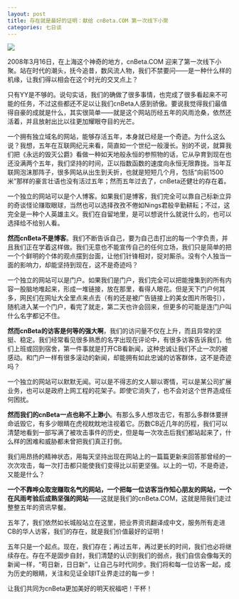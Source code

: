 ```yaml
---
layout: post
title: 存在就是最好的证明：献给 cnBeta.COM 第一次线下小聚
categories: 七日谈
---
```

![](https://ws1.sinaimg.cn/large/4b91f9d5ly1fvlv9k1r9jj20zk0npkjl.jpg)

2008年3月16日，在上海这个神奇的地方，cnBeta.COM 迎来了第一次线下小聚。站在时代的潮头，抚今追昔，数风流人物，我们不禁要问——是一种什么样的机缘，让我们得以相会在这个时光的交叉点上？ 

只有YY是不够的。说句实话，我们的确做了很多事情，也完成了很多看起来不可能的任务，不过这些都还不足以让我们cnBeta人感到骄傲。要说我觉得我们最值得自豪的成就是什么，其实很简单——就是这个网站历经五年的风雨沧桑，依然还活着，并且放射出比以往更加耀眼夺目的光芒。 

一个拥有独立域名的网站，能够存活五年，本身就已经是一个奇迹。为什么这么说？我想，五年在互联网纪元来看，简直如一个世纪一般漫长。别的不说，就算我们把《永远的毁灭公爵》看做一种如天地般永恒的参照物的话，它从孕育到现在也还没满两个五年，我们坚持的时间，正以指数函数的速度向永恒无限靠拢。当年互联网泡沫那阵子，很多网站从出生到夭折，也就是短短几个月，包括“向前1500米”那样的豪言壮语也没有活过五年；然而五年过去了，cnBeta还健壮的存在着。 

一个独立的网站可以是个人博客。如果我们是博客，我们完全可以靠自己标新立异的奇谈怪论赚取眼球，当然也可以选择孜孜不倦如Nings君般辛勤耕耘；不过，这完全是一种个人英雄主义。我们在自留地里，是可以想说什么就说什么的，也可以选择给不给别人看。

**然而cnBeta不是博客**。我们不断告诉自己，要为自己击打出的每一个字负责，并且我们正在学着这样做。我们无意也不能宣传自己的任何立场，我们只是简单的把一个个鲜明的个体的观点摆到台面，让他们针锋相对，捉对厮杀。没有个人独当一面的影响力，却能坚持到现在，这不是奇迹吗？

一个独立的网站可以是门户。如果我们是门户，我们完全可以把能搜集到的所有内容一股脑地堆起来，形成一堆链接，放在那里，看得人眼花。但是天下门户何其多，网民们在网址大全里点来点去（有的还是被广告链接上的美女图片所吸引），随机进入某一个门户，看完了就走，第二天也许会回来，但更多的可能是连门户叫什么名字都记不住。

**然而cnBeta的访客是何等的强大啊**，我们的访问量不仅在上升，而且异常的坚挺、稳定。我们经常看见很多熟悉的名字出现在评论中，有很多访客告诉我们，他们上班或回到宿舍，第一件事就是打开CB看新闻，这种忠诚让我们不止一次的被感动。和门户一样有很多滚动的新闻，却能拥有如此忠诚的访客群体，这不是奇迹吗？ 

一个独立的网站可以默默无闻。可以是不得志的文人聊以寄情，可以是某公司扩展业务，也可以是政府上网工程的花架子。即使它消失了，也不会对这个世界造成任何困扰。

**然而我们的cnBeta一点也称不上渺小**。有那么多人想攻击它，有那么多群体要拼命诋毁它，有多少眼睛在虎视眈眈地注视着它。历数CB近几年的历程，我们可以清楚地看到一部写满了被攻击事件的历史，但是每一次攻击后我们都站起来了，什么样的困难和威胁都未曾把我们真正打倒。

我们用昂扬的精神状态，用每天坚持出现在网站上的一篇篇更新来回答那曾经的一次次攻击，每一次打击都只能使我们变得比以前更坚强。以上的一切，不是奇迹，又能是什么？ 

**一个不靠哗众取宠赚取名气的网站，一个把每一位访客当作知心朋友的网站，一个在风雨考验后成熟坚强的网站**——这就是我们的cnBeta.COM，这就是陪我们走过整整五年的资讯早餐。

五年了，我们依然如长城般站立在这里，把业界资讯翻译成中文，服务所有走进CB的华人访客，我们的存在，就是我们价值最好的证明！ 

五年只是一个起点。现在，我们存在；再过五年，再过更长的时间，我们也必将继续存在。存在不是固步自封，我们清楚的认识到我们的弱点，我们自信会像每天的新闻一样，“苟日新，日日新”，让自己与时代同步。我们将和每一位访客一起，成为历史的眼睛，关注和见证全球IT业界走过的每一步！ 

让我们共同为cnBeta更加美好的明天祝福吧！干杯！